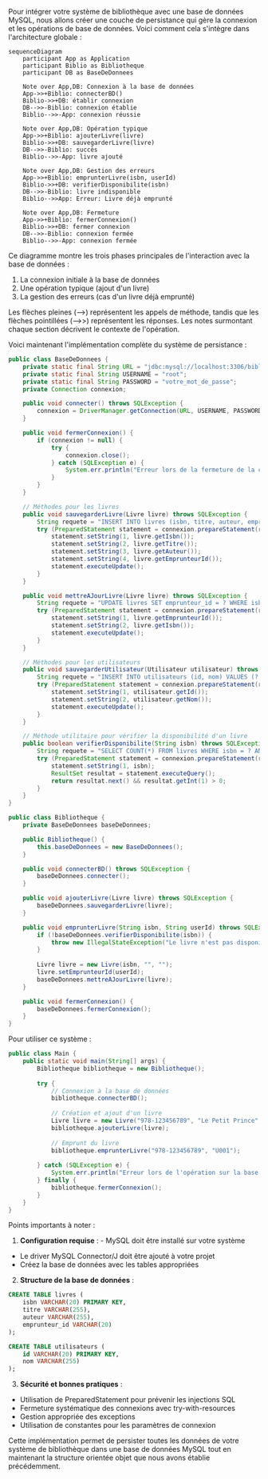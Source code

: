 Pour intégrer votre système de bibliothèque avec une base de données MySQL, nous allons créer une couche de persistance qui gère la connexion et les opérations de base de données. Voici comment cela s'intègre dans l'architecture globale :

```mermaid
sequenceDiagram
    participant App as Application
    participant Biblio as Bibliotheque
    participant DB as BaseDeDonnees
    
    Note over App,DB: Connexion à la base de données
    App->>+Biblio: connecterBD()
    Biblio->>+DB: établir connexion
    DB-->>-Biblio: connexion établie
    Biblio-->>-App: connexion réussie
    
    Note over App,DB: Opération typique
    App->>+Biblio: ajouterLivre(livre)
    Biblio->>+DB: sauvegarderLivre(livre)
    DB-->>-Biblio: succès
    Biblio-->>-App: livre ajouté
    
    Note over App,DB: Gestion des erreurs
    App->>+Biblio: emprunterLivre(isbn, userId)
    Biblio->>+DB: verifierDisponibilite(isbn)
    DB-->>-Biblio: livre indisponible
    Biblio-->>App: Erreur: Livre déjà emprunté
    
    Note over App,DB: Fermeture
    App->>+Biblio: fermerConnexion()
    Biblio->>+DB: fermer connexion
    DB-->>-Biblio: connexion fermée
    Biblio-->>-App: connexion fermée
```

Ce diagramme montre les trois phases principales de l'interaction avec la base de données :

1. La connexion initiale à la base de données
2. Une opération typique (ajout d'un livre)
3. La gestion des erreurs (cas d'un livre déjà emprunté)

Les flèches pleines (-->) représentent les appels de méthode, tandis que les flèches pointillées (-->>) représentent les réponses. Les notes surmontant chaque section décrivent le contexte de l'opération.

Voici maintenant l'implémentation complète du système de persistance :

```java
public class BaseDeDonnees {
    private static final String URL = "jdbc:mysql://localhost:3306/bibliotheque";
    private static final String USERNAME = "root";
    private static final String PASSWORD = "votre_mot_de_passe";
    private Connection connexion;

    public void connecter() throws SQLException {
        connexion = DriverManager.getConnection(URL, USERNAME, PASSWORD);
    }

    public void fermerConnexion() {
        if (connexion != null) {
            try {
                connexion.close();
            } catch (SQLException e) {
                System.err.println("Erreur lors de la fermeture de la connexion : " + e.getMessage());
            }
        }
    }

    // Méthodes pour les livres
    public void sauvegarderLivre(Livre livre) throws SQLException {
        String requete = "INSERT INTO livres (isbn, titre, auteur, emprunteur_id) VALUES (?, ?, ?, ?)";
        try (PreparedStatement statement = connexion.prepareStatement(requete)) {
            statement.setString(1, livre.getIsbn());
            statement.setString(2, livre.getTitre());
            statement.setString(3, livre.getAuteur());
            statement.setString(4, livre.getEmprunteurId());
            statement.executeUpdate();
        }
    }

    public void mettreAJourLivre(Livre livre) throws SQLException {
        String requete = "UPDATE livres SET emprunteur_id = ? WHERE isbn = ?";
        try (PreparedStatement statement = connexion.prepareStatement(requete)) {
            statement.setString(1, livre.getEmprunteurId());
            statement.setString(2, livre.getIsbn());
            statement.executeUpdate();
        }
    }

    // Méthodes pour les utilisateurs
    public void sauvegarderUtilisateur(Utilisateur utilisateur) throws SQLException {
        String requete = "INSERT INTO utilisateurs (id, nom) VALUES (?, ?)";
        try (PreparedStatement statement = connexion.prepareStatement(requete)) {
            statement.setString(1, utilisateur.getId());
            statement.setString(2, utilisateur.getNom());
            statement.executeUpdate();
        }
    }

    // Méthode utilitaire pour vérifier la disponibilité d'un livre
    public boolean verifierDisponibilite(String isbn) throws SQLException {
        String requete = "SELECT COUNT(*) FROM livres WHERE isbn = ? AND emprunteur_id IS NULL";
        try (PreparedStatement statement = connexion.prepareStatement(requete)) {
            statement.setString(1, isbn);
            ResultSet resultat = statement.executeQuery();
            return resultat.next() && resultat.getInt(1) > 0;
        }
    }
}

public class Bibliotheque {
    private BaseDeDonnees baseDeDonnees;

    public Bibliotheque() {
        this.baseDeDonnees = new BaseDeDonnees();
    }

    public void connecterBD() throws SQLException {
        baseDeDonnees.connecter();
    }

    public void ajouterLivre(Livre livre) throws SQLException {
        baseDeDonnees.sauvegarderLivre(livre);
    }

    public void emprunterLivre(String isbn, String userId) throws SQLException {
        if (!baseDeDonnees.verifierDisponibilite(isbn)) {
            throw new IllegalStateException("Le livre n'est pas disponible");
        }
        
        Livre livre = new Livre(isbn, "", "");
        livre.setEmprunteurId(userId);
        baseDeDonnees.mettreAJourLivre(livre);
    }

    public void fermerConnexion() {
        baseDeDonnees.fermerConnexion();
    }
}
```

Pour utiliser ce système :

```java
public class Main {
    public static void main(String[] args) {
        Bibliotheque bibliotheque = new Bibliotheque();
        
        try {
            // Connexion à la base de données
            bibliotheque.connecterBD();
            
            // Création et ajout d'un livre
            Livre livre = new Livre("978-123456789", "Le Petit Prince", "Antoine de Saint-Exupéry");
            bibliotheque.ajouterLivre(livre);
            
            // Emprunt du livre
            bibliotheque.emprunterLivre("978-123456789", "U001");
            
        } catch (SQLException e) {
            System.err.println("Erreur lors de l'opération sur la base de données : " + e.getMessage());
        } finally {
            bibliotheque.fermerConnexion();
        }
    }
}
```

Points importants à noter :

1. **Configuration requise** :
          - MySQL doit être installé sur votre système
  - Le driver MySQL Connector/J doit être ajouté à votre projet
  - Créez la base de données avec les tables appropriées


2. **Structure de la base de données** :
```sql
CREATE TABLE livres (
    isbn VARCHAR(20) PRIMARY KEY,
    titre VARCHAR(255),
    auteur VARCHAR(255),
    emprunteur_id VARCHAR(20)
);

CREATE TABLE utilisateurs (
    id VARCHAR(20) PRIMARY KEY,
    nom VARCHAR(255)
);
```


3. **Sécurité et bonnes pratiques** :

- Utilisation de PreparedStatement pour prévenir les injections SQL
- Fermeture systématique des connexions avec try-with-resources
 - Gestion appropriée des exceptions
- Utilisation de constantes pour les paramètres de connexion



Cette implémentation permet de persister toutes les données de votre système de bibliothèque dans une base de données MySQL tout en maintenant la structure orientée objet que nous avons établie précédemment.
